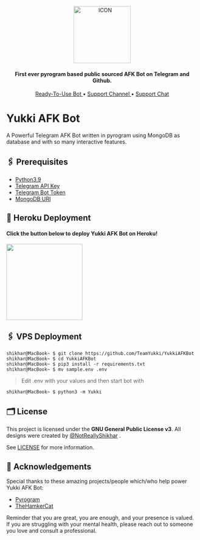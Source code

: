 <p align="center"><img src="https://telegra.ph/file/c0e014ff34f34d1056627.png" alt="ICON" width="150" height="150"/></p>

<h4 align="center">
    First ever pyrogram based public sourced AFK Bot on Telegram and Github.
</h4>
<p align="center">
    <a href="https://t.me/YukkiAFKBot"> Ready-To-Use Bot </a> •
    <a href="https://t.me/TheYukki"> Support Channel </a> •
    <a href="https://t.me/YukkiSupport"> Support Chat </a> 
</p>
    

# Yukki AFK Bot
A Powerful Telegram AFK Bot written in pyrogram using MongoDB as database and with so many interactive features.

## 🖇 Prerequisites

- [Python3.9](https://www.python.org/downloads/release/python-390/)
- [Telegram API Key](https://docs.pyrogram.org/intro/setup#api-keys)
- [Telegram Bot Token](https://t.me/botfather)
- [MongoDB URI](https://notreallyshikhar.gitbook.io/yukkimusicbot/deployment/mongodb)

## 🚀 Heroku Deployment

<h4>Click the button below to deploy Yukki AFK Bot on Heroku!</h4>    
<a href="https://dashboard.heroku.com/new?template=[https://github.com/TeamYukki/YukkiAFKBot](https://github.com/tusarpatel/YukkiAFKBot)"><img src="https://img.shields.io/badge/Deploy%20To%20Heroku-blueviolet?style=for-the-badge&logo=heroku" width="200""/></a>

## 🖇 VPS Deployment

```console
shikhar@MacBook~ $ git clone https://github.com/TeamYukki/YukkiAFKBot
shikhar@MacBook~ $ cd YukkiAFKBot
shikhar@MacBook~ $ pip3 install -r requirements.txt
shikhar@MacBook~ $ mv sample.env .env
```
> Edit .env with your values and then start bot with

```console
shikhar@MacBook~ $ python3 -m Yukki
```

## 🗂 License

This project is licensed under the **GNU General Public License v3**. All designs were created by [@NotReallyShikhar](https://github.com/NotReallyShikhar) .

See [LICENSE](LICENSE) for more information.



## 🥹 Acknowledgements

Special thanks to these amazing projects/people which/who help power Yukki AFK Bot:

- [Pyrogram](https://github.com/pyrogram/pyrogram)
- [TheHamkerCat](https://github.com/TheHamkerCat)

Reminder that you are great, you are enough, and your presence is valued. If you are struggling with your mental health, please reach out to someone you love and consult a professional.
